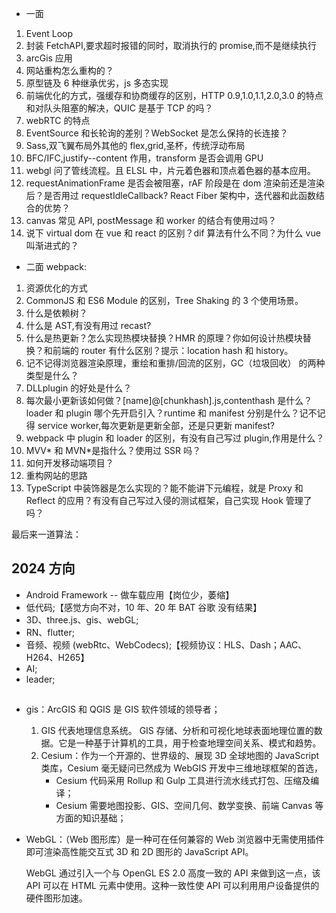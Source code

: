 - 一面

1. Event Loop
2. 封装 FetchAPI,要求超时报错的同时，取消执行的 promise,而不是继续执行
3. arcGis 应用
4. 网站重构怎么重构的？
5. 原型链及 6 种继承优劣，js 多态实现
6. 前端优化的方式，强缓存和协商缓存的区别，HTTP 0.9,1.0,1.1,2.0,3.0 的特点和对队头阻塞的解决，QUIC 是基于 TCP 的吗？
7. webRTC 的特点
8. EventSource 和长轮询的差别？WebSocket 是怎么保持的长连接？
9. Sass,双飞翼布局外其他的 flex,grid,圣杯，传统浮动布局
10. BFC/IFC,justify--content 作用，transform 是否会调用 GPU
11. webgl 问了管线流程。且 ELSL 中，片元着色器和顶点着色器的基本应用。
12. requestAnimationFrame 是否会被阻塞，rAF 阶段是在 dom 渲染前还是渲染后？是否用过 requestIdleCallback? React Fiber 架构中，迭代器和此函数结合的优势？
13. canvas 常见 API, postMessage 和 worker 的结合有使用过吗？
14. 说下 virtual dom 在 vue 和 react 的区别？dif 算法有什么不同？为什么 vue 叫渐进式的？

- 二面 webpack:

1. 资源优化的方式
2. CommonJS 和 ES6 Module 的区别，Tree Shaking 的 3 个使用场景。
3. 什么是依赖树？
4. 什么是 AST,有没有用过 recast?
5. 什么是热更新？怎么实现热模块替换？HMR 的原理？你如何设计热模块替换？和前端的 router 有什么区别？提示：location hash 和 history。
6. 记不记得浏览器渲染原理，重绘和重排/回流的区别，GC（垃圾回收） 的两种类型是什么？
7. DLLplugin 的好处是什么？
8. 每次最小更新该如何做？[name]@[chunkhash].js,contenthash 是什么？loader 和 plugin 哪个先开启引入？runtime 和 manifest 分别是什么？记不记得 service worker,每次更新是更新全部，还是只更新 manifest?
9. webpack 中 plugin 和 loader 的区别，有没有自己写过 plugin,作用是什么？
10. MVV* 和 MVN*是指什么？使用过 SSR 吗？
11. 如何开发移动端项目？
12. 重构网站的思路
13. TypeScript 中装饰器是怎么实现的？能不能讲下元编程，就是 Proxy 和 Reflect 的应用？有没有自己写过入侵的测试框架，自己实现 Hook 管理了吗？

最后来一道算法：

## 2024 方向

- Android Framework -- 做车载应用【岗位少，萎缩】
- 低代码;【感觉方向不对，10 年、20 年 BAT 谷歌 没有结果】
- 3D、three.js、gis、webGL;
- RN、flutter;
- 音频、视频 (webRtc、WebCodecs);【视频协议：HLS、Dash；AAC、H264、H265】
- AI;
- leader;

##

- gis：ArcGIS 和 QGIS 是 GIS 软件领域的领导者；

  1. GIS 代表地理信息系统。 GIS 存储、分析和可视化地球表面地理位置的数据。它是一种基于计算机的工具，用于检查地理空间关系、模式和趋势。
  2. Cesium：作为一个开源的、世界级的、展现 3D 全球地图的 JavaScript 类库，Cesium 毫无疑问已然成为 WebGIS 开发中三维地球框架的首选，
     - Cesium 代码采用 Rollup 和 Gulp 工具进行流水线式打包、压缩及编译；
     - Cesium 需要地图投影、GIS、空间几何、数学变换、前端 Canvas 等方面的知识基础；

- WebGL：（Web 图形库）是一种可在任何兼容的 Web 浏览器中无需使用插件即可渲染高性能交互式 3D 和 2D 图形的 JavaScript API。

  WebGL 通过引入一个与 OpenGL ES 2.0 高度一致的 API 来做到这一点，该 API 可以在 HTML <canvas> 元素中使用。这种一致性使 API 可以利用用户设备提供的硬件图形加速。
